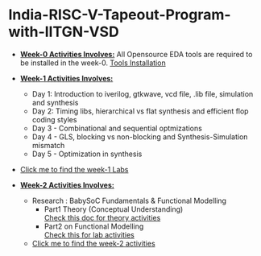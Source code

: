 # India-RISC-V-Tapeout-Program-with-IITGN-VSD

* <ins>**Week-0 Activities Involves:**</ins> All Opensource EDA tools are required to be installed in the week-0. 
[Tools Installation ](week0.md)  

* <ins>**Week-1 Activities Involves:**</ins>
   * Day 1: Introduction to iverilog, gtkwave, vcd file, .lib file, simulation and synthesis
   * Day 2: Timing libs, hierarchical vs flat synthesis and efficient flop coding styles
   * Day 3 - Combinational and sequential optmizations
   * Day 4 - GLS, blocking vs non-blocking and Synthesis-Simulation mismatch
   * Day 5 - Optimization in synthesis
     
* [Click me to find the week-1 Labs](week1.md)

* <ins>**Week-2 Activities Involves:**</ins>
   * Research : BabySoC Fundamentals & Functional Modelling
        * Part1 Theory (Conceptual Understanding)  
          [Check this doc for theory activities ](week2-part1-theory.pdf)
        * Part2 on Functional Modelling  
          [Check this for lab activities](week2-part2-lab.pdf)
  * [Click me to find the week-2 activities](week2_BabySoC.md)
